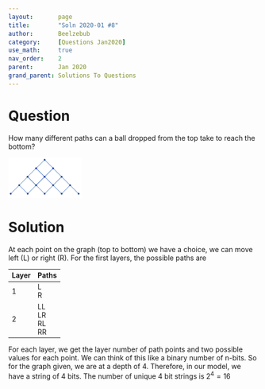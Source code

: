 ```yaml
---
layout:       page
title:        "Soln 2020-01 #8"
author:       Beelzebub
category:     [Questions Jan2020]
use_math:     true
nav_order:    2
parent:       Jan 2020
grand_parent: Solutions To Questions
---
```


# Question

How many different paths can a ball dropped from the top take to reach the bottom?

![](/img/jan2020/jan16.png)

# Solution

At each point on the graph (top to bottom) we have a choice, we can move left (L) or right (R). For the first layers, the possible paths are

| Layer | Paths |
|---    | ---   |
| 1     | L<br/>R |
| 2     | LL<br>LR<br/>RL<br/>RR |

For each layer, we get the layer number of path points and two possible values for each point. We can think of this like a binary number of n-bits. So for the graph given, we are at a depth of 4. Therefore, in our model, we have a string of 4 bits. The number of unique 4 bit strings is $2^{4} = 16$

